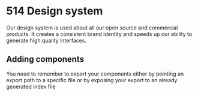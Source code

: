 # 514 Design system

Our design system is used about all our open source and commercial products. It creates a consistent brand identity and speeds up our ability to generate high quality interfaces.

## Adding components

You need to remember to export your components either by pointing an export path to a specific file or by exposing your export to an already generated index file

